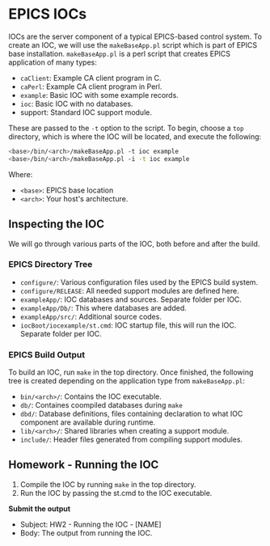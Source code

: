 # EPICS IOCs
IOCs are the server component of a typical EPICS-based control system. To create an IOC, we will use the `makeBaseApp.pl` script which is part of EPICS base installation. `makeBaseApp.pl` is a perl script that creates EPICS application of many types:
* `caClient`: Example CA client program in C.
* `caPerl`: Example CA client program in Perl.
* `example`: Basic IOC with some example records.
* `ioc`: Basic IOC with no databases.
* support: Standard IOC support module.

These are passed to the `-t` option to the script. To begin, choose a `top` directory, which is where the IOC will be located, and execute the following:
```bash
<base>/bin/<arch>/makeBaseApp.pl -t ioc example
<base>/bin/<arch>/makeBaseApp.pl -i -t ioc example
```
Where:
* `<base>`: EPICS base location
* `<arch>`: Your host's architecture.

## Inspecting the IOC
We will go through various parts of the IOC, both before and after the build.

### EPICS Directory Tree
* `configure/`: Various configuration files used by the EPICS build system.
* `configure/RELEASE`: All needed support modules are defined here.
* `exampleApp/`: IOC databases and sources. Separate folder per IOC.
* `exampleApp/Db/`: This where databases are added.
* `exampleApp/src/`: Additional source codes.
* `iocBoot/iocexample/st.cmd`: IOC startup file, this will run the IOC. Separate folder per IOC.

### EPICS Build Output
To build an IOC, run `make` in the top directory. Once finished, the following tree is created depending on the application type from `makeBaseApp.pl`:
* `bin/<arch>/`: Contains the IOC executable.
* `db/`: Containes coompiled databases during `make`
* `dbd/`: Database definitions, files containing declaration to what IOC component are available during runtime.
* `lib/<arch>/`: Shared libraries when creating a support module.
* `include/`: Header files generated from compiling support modules.

## Homework - Running the IOC
1. Compile the IOC by running `make` in the top directory.
2. Run the IOC by passing the st.cmd to the IOC executable.

**Submit the output**
* Subject: HW2 - Running the IOC - [NAME]
* Body: The output from running the IOC.


